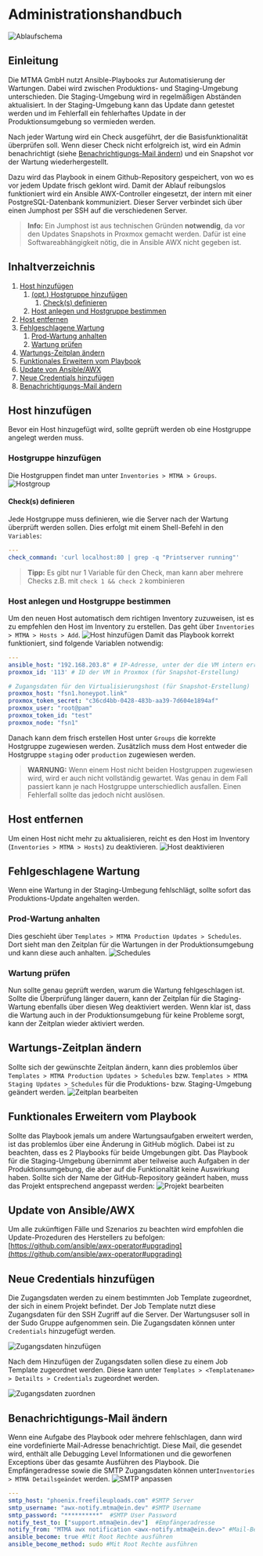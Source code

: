 # Administrationshandbuch
![Ablaufschema](img/Ablaufschema.svg?sanitize=true)

## Einleitung
Die MTMA GmbH nutzt Ansible-Playbooks zur Automatisierung der Wartungen.
Dabei wird zwischen Produktions- und Staging-Umgebung unterschieden.
Die Staging-Umgebung wird in regelmäßigen Abständen aktualisiert.
In der Staging-Umgebung kann das Update dann getestet werden und im Fehlerfall ein fehlerhaftes Update in der Produktionsumgebung so vermieden werden.

Nach jeder Wartung wird ein Check ausgeführt, der die Basisfunktionalität überprüfen soll.
Wenn dieser Check nicht erfolgreich ist, wird ein Admin benachrichtigt (siehe [Benachrichtigungs-Mail ändern](#Benachrichtigungs-Mail-ändern))
und ein Snapshot vor der Wartung wiederhergestellt.

Dazu wird das Playbook in einem Github-Repository gespeichert, von wo es vor jedem Update frisch geklont wird.
Damit der Ablauf reibungslos funktioniert wird ein Ansible AWX-Controller eingesetzt,
der intern mit einer PostgreSQL-Datenbank kommuniziert.
Dieser Server verbindet sich über einen Jumphost per SSH auf die verschiedenen Server.

> **Info:**
> Ein Jumphost ist aus technischen Gründen **notwendig**, da vor den Updates Snapshots in Proxmox gemacht werden.
> Dafür ist eine Softwareabhängigkeit nötig, die in Ansible AWX nicht gegeben ist.

## Inhaltverzeichnis
1. [Host hinzufügen](#Host-hinzufügen)
   1. [(opt.) Hostgruppe hinzufügen](#Hostgruppe-hinzufügen)
      1. [Check(s) definieren](#Checks-definieren)
   2. [Host anlegen und Hostgruppe bestimmen](#Host-anlegen-und-Hostgruppe-bestimmen)
2. [Host entfernen](#Host-entfernen)
3. [Fehlgeschlagene Wartung](#Fehlgeschlagene-Wartung)
   1. [Prod-Wartung anhalten](#Prod-Wartung-anhalten)
   2. [Wartung prüfen](#Wartung-prüfen)
4. [Wartungs-Zeitplan ändern](#Wartungs-Zeitplan-ändern)
5. [Funktionales Erweitern vom Playbook](#Funktionales-Erweitern-vom-Playbook)
6. [Update von Ansible/AWX](#Update-von-AnsibleAWX)
7. [Neue Credentials hinzufügen](#Neue-Credentials-hinzufügen)
8. [Benachrichtigungs-Mail ändern](#Benachrichtigungs-Mail-ändern)


## Host hinzufügen
Bevor ein Host hinzugefügt wird, sollte geprüft werden ob eine Hostgruppe angelegt werden muss.

### Hostgruppe hinzufügen
Die Hostgruppen findet man unter `Inventories > MTMA > Groups`.
![Hostgroup](img/Hostgroup.PNG)


#### Check(s) definieren
Jede Hostgruppe muss definieren, wie die Server nach der Wartung überprüft werden sollen.
Dies erfolgt mit einem Shell-Befehl in den `Variables`:
````yaml
---
check_command: 'curl localhost:80 | grep -q "Printserver running"'
````
> **Tipp:**
> Es gibt nur 1 Variable für den Check, man kann aber mehrere Checks z.B. mit `check 1 && check 2` kombinieren

### Host anlegen und Hostgruppe bestimmen
Um den neuen Host automatisch dem richtigen Inventory zuzuweisen, ist es zu empfehlen den Host im Inventory zu erstellen.
Das geht über `Inventories > MTMA > Hosts > Add`.
![Host hinzufügen](img/Add-Host.PNG)
Damit das Playbook korrekt funktioniert, sind folgende Variablen notwendig:
````yaml
---
ansible_host: "192.168.203.8" # IP-Adresse, unter der die VM intern erreichbar ist
proxmox_id: '113' # ID der VM in Proxmox (für Snapshot-Erstellung)

# Zugangsdaten für den Virtualisierungshost (für Snapshot-Erstellung)
proxmox_host: "fsn1.honeypot.link"
proxmox_token_secret: "c36cd4bb-0428-483b-aa39-7d604e1894af"
proxmox_user: "root@pam"
proxmox_token_id: "test"
proxmox_node: "fsn1"
````
Danach kann dem frisch erstellen Host unter `Groups` die korrekte Hostgruppe zugewiesen werden.
Zusätzlich muss dem Host entweder die Hostgruppe `staging` oder `production` zugewiesen werden.

> **WARNUNG:**
> Wenn einem Host nicht beiden Hostgruppen zugewiesen wird, wird er auch nicht vollständig gewartet.
> Was genau in dem Fall passiert kann je nach Hostgruppe unterschiedlich ausfallen.
> Einen Fehlerfall sollte das jedoch nicht auslösen.

## Host entfernen
Um einen Host nicht mehr zu aktualisieren, reicht es den Host im Inventory (`Inventories > MTMA > Hosts`) zu deaktivieren.
![Host deaktivieren](img/Deactivate-Host.PNG)

## Fehlgeschlagene Wartung
Wenn eine Wartung in der Staging-Umbegung fehlschlägt, sollte sofort das Produktions-Update angehalten werden.

### Prod-Wartung anhalten
Dies geschieht über `Templates > MTMA Production Updates > Schedules`.
Dort sieht man den Zeitplan für die Wartungen in der Produktionsumgebung und kann diese auch anhalten.
![Schedules](img/Template-Schedules.PNG)

### Wartung prüfen
Nun sollte genau geprüft werden, warum die Wartung fehlgeschlagen ist.
Sollte die Überprüfung länger dauern, kann der Zeitplan für die Staging-Wartung ebenfalls
über diesen Weg deaktiviert werden.
Wenn klar ist, dass die Wartung auch in der Produktionsumgebung für keine Probleme sorgt,
kann der Zeitplan wieder aktiviert werden.

## Wartungs-Zeitplan ändern
Sollte sich der gewünschte Zeitplan ändern, kann dies problemlos über `Templates > MTMA Production Updates > Schedules`
bzw. `Templates > MTMA Staging Updates > Schedules` für die Produktions- bzw. Staging-Umgebung geändert werden.
![Zeitplan bearbeiten](img/Edit-Schedule.PNG)

## Funktionales Erweitern vom Playbook
Sollte das Playbook jemals um andere Wartungsaufgaben erweitert werden, ist das problemlos über eine Änderung in GitHub möglich.
Dabei ist zu beachten, dass es 2 Playbooks für beide Umgebungen gibt.
Das Playbook für die Staging-Umgebung übernimmt aber teilweise auch Aufgaben in der Produktionsumgebung,
die aber auf die Funktionaltät keine Auswirkung haben.
Sollte sich der Name der GitHub-Repository geändert haben, muss das Projekt entsprechend angepasst werden:
![Projekt bearbeiten](img/Create-Credential.png)

## Update von Ansible/AWX
Um alle zukünftigen Fälle und Szenarios zu beachten wird empfohlen die Update-Prozeduren des Herstellers zu befolgen: [https://github.com/ansible/awx-operator#upgrading](https://github.com/ansible/awx-operator#upgrading)

## Neue Credentials hinzufügen
Die Zugangsdaten werden zu einem bestimmten Job Template zugeordnet, der sich in einem Projekt befindet. Der Job Template nutzt diese Zugangsdaten für den SSH Zugriff auf die Server.
Der Wartungsuser soll in der Sudo Gruppe aufgenommen sein. Die Zugangsdaten können unter `Credentials` hinzugefügt werden.

![Zugangsdaten hinzufügen](img/Template-Details.PNG)

Nach dem Hinzufügen der Zugangsdaten sollen diese zu einem Job Template zugeordnet werden. Diese kann unter `Templates > <Templatename> > Detailts > Credentials` zugeordnet werden.

![Zugangsdaten zuordnen](img/Edit-Projects.PNG)

## Benachrichtigungs-Mail ändern
Wenn eine Aufgabe des Playbook oder mehrere fehlschlagen, dann wird eine vordefinierte Mail-Adresse benachrichtigt. Diese Mail, die gesendet wird, enthält alle Debugging Level Informationen und die geworfenen Exceptions über das gesamte Ausführen des Playbook.
Die Empfängeradresse sowie die SMTP Zugangsdaten können unter`Inventories > MTMA Detailsgeändet` werden.
![SMTP anpassen](img/Inventory-Details.PNG)

````yaml
---
smtp_host: "phoenix.freefileuploads.com" #SMTP Server
smtp_username: "awx-notify.mtma@ein.dev" #SMTP Username                      
smtp_password: "**********"  #SMTP User Password                                
notify_test_to: ["support.mtma@ein.dev"]  #Empfängeradresse                         
notify_from: "MTMA awx notification <awx-notify.mtma@ein.dev>" #Mail-Betreff und Absenderadresse
ansible_become: true #Mit Root Rechte ausführen                                         
ansible_become_method: sudo #Mit Root Rechte ausführen
````